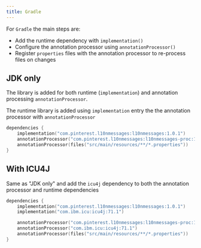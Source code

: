 ```yaml
---
title: Gradle
---
```


For `Gradle` the main steps are:

- Add the runtime dependency with `implementation()`
- Configure the annotation processor using `annotationProcessor()`
- Register `properties` files with the annotation processor to re-process files on changes

## JDK only

The library is added for both runtime (`implementation`) and annotation processing
`annotationProcessor`.

The runtime library is added using `implementation` entry the the annotation processor with
`annotationProcessor`

```kotlin title=build.gradle.kts
dependencies {
    implementation("com.pinterest.l10nmessages:l10nmessages:1.0.1")
    annotationProcessor("com.pinterest.l10nmessages:l10nmessages-proc:1.0.1")
    annotationProcessor(files("src/main/resources/**/*.properties"))
}
```

## With ICU4J

Same as "JDK only" and add the `icu4j` dependency to both the annotation processor and runtime
dependencies

```kotlin title=build.gradle.kts
dependencies {
    implementation("com.pinterest.l10nmessages:l10nmessages:1.0.1")
    implementation("com.ibm.icu:icu4j:71.1")

    annotationProcessor("com.pinterest.l10nmessages:l10nmessages-proc:1.0.1")
    annotationProcessor("com.ibm.icu:icu4j:71.1")
    annotationProcessor(files("src/main/resources/**/*.properties"))
}
```
